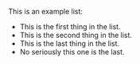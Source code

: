 This is an example list:
* This is the first thing in the list.
* This is the second thing in the list.
* This is the last thing in the list.
* No seriously this one is the last.